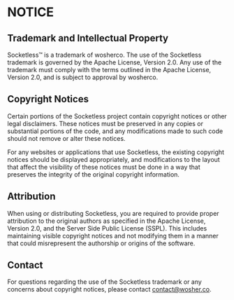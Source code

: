 # NOTICE

## Trademark and Intellectual Property

Socketless™ is a trademark of wosherco. The use of the Socketless trademark is governed by the Apache License, Version 2.0. Any use of the trademark must comply with the terms outlined in the Apache License, Version 2.0, and is subject to approval by wosherco.

## Copyright Notices

Certain portions of the Socketless project contain copyright notices or other legal disclaimers. These notices must be preserved in any copies or substantial portions of the code, and any modifications made to such code should not remove or alter these notices.

For any websites or applications that use Socketless, the existing copyright notices should be displayed appropriately, and modifications to the layout that affect the visibility of these notices must be done in a way that preserves the integrity of the original copyright information.

## Attribution

When using or distributing Socketless, you are required to provide proper attribution to the original authors as specified in the Apache License, Version 2.0, and the Server Side Public License (SSPL). This includes maintaining visible copyright notices and not modifying them in a manner that could misrepresent the authorship or origins of the software.

## Contact

For questions regarding the use of the Socketless trademark or any concerns about copyright notices, please contact [contact@wosher.co](mailto:contact@wosher.co).
